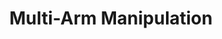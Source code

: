 ---
layout: page
title: Multi-Arm Manipulation
description: Accelerating search-based planning for multi-arm manipulation
img: assets/img/mramp_rack_square.jpg
redirect: https://x-cbs.github.io/
importance: 2
category: work
---